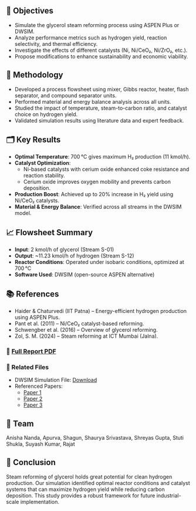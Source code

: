 
## 🎯 Objectives

- Simulate the glycerol steam reforming process using ASPEN Plus or DWSIM.
- Analyze performance metrics such as hydrogen yield, reaction selectivity, and thermal efficiency.
- Investigate the effects of different catalysts (Ni, Ni/CeO₂, Ni/ZrO₂, etc.).
- Propose modifications to enhance sustainability and economic viability.

## 🔧 Methodology

- Developed a process flowsheet using mixer, Gibbs reactor, heater, flash separator, and compound separator units.
- Performed material and energy balance analysis across all units.
- Studied the impact of temperature, steam-to-carbon ratio, and catalyst choice on hydrogen yield.
- Validated simulation results using literature data and expert feedback.

## 🗂️ Key Results

- **Optimal Temperature**: 700 °C gives maximum H₂ production (11 kmol/h).
- **Catalyst Optimization**:
  - Ni-based catalysts with cerium oxide enhanced coke resistance and reaction stability.
  - Cerium oxide improves oxygen mobility and prevents carbon deposition.
- **Production Boost**: Achieved up to 20% increase in H₂ yield using Ni/CeO₂ catalysts.
- **Material & Energy Balance**: Verified across all streams in the DWSIM model.

## 📈 Flowsheet Summary

- **Input**: 2 kmol/h of glycerol (Stream S-01)
- **Output**: ~11.23 kmol/h of hydrogen (Stream S-12)
- **Reactor Conditions**: Operated under isobaric conditions, optimized at 700 °C
- **Software Used**: DWSIM (open-source ASPEN alternative)

## 📚 References

- Haider & Chaturvedi (IIT Patna) – Energy-efficient hydrogen production using ASPEN Plus.
- Pant et al. (2011) – Ni/CeO₂ catalyst-based reforming.
- Schwengber et al. (2016) – Overview of glycerol reforming.
- Zol, S. M. (2024) – Steam reforming at ICT Mumbai (Jalna).

### 📄 [Full Report PDF](./Group_1_Report_962db93e-17aa-4ae8-864e-b2c9b67bbf0b.pdf)

### 📂 Related Files

- DWSIM Simulation File: [Download](https://drive.google.com/file/d/1taNvJ2dNZnit9EfnWouVFxjxRhlA2mzr/view?usp=sharing)
- Referenced Papers:
  - [Paper 1](https://pdf.sciencedirectassets.com/271472/1-s2.0-S0360319923X00974/1-s2.0-S0360319923046554/main.pdf)
  - [Paper 2](https://drive.google.com/file/d/14wWc3zB7s9kb6RN7f7Ygsj8dg_uXkyRf/view?usp=sharing)
  - [Paper 3](https://palotina.ufpr.br/catprobio/wp-content/uploads/sites/7/2016/11/Overview-of-glycerol-reforming-for-hydrogen-production-Artigo-publicado.pdf)

## 👥 Team

Anisha Nanda, Apurva, Shagun, Shaurya Srivastava, Shreyas Gupta, Stuti Shukla, Suyash Kumar, Rajat

## 🏁 Conclusion

Steam reforming of glycerol holds great potential for clean hydrogen production. Our simulation identified optimal reactor conditions and catalyst systems that can maximize hydrogen yield while reducing carbon deposition. This study provides a robust framework for future industrial-scale implementation.

